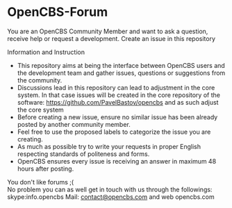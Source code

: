 OpenCBS-Forum
=============

You are an OpenCBS Community Member and want to ask a question, receive help or request a development. Create an issue in this repository

Information and Instruction
- This repository aims at being the interface between OpenCBS users and the development team and gather issues, questions or suggestions from the community.
- Discussions lead in this repository can lead to adjustment in the core system. In that case issues will be created in the core repository of the software: https://github.com/PavelBastov/opencbs and as such adjust the core system
- Before creating a new issue, ensure no similar issue has been already posted by another community member.
- Feel free to use the proposed labels to categorize the issue you are creating.
- As much as possible try to write your requests in proper English respecting standards of politeness and forms.
- OpenCBS ensures every issue is receiving an answer in maximum 48 hours after posting. 

You don't like forums ;(     
No problem you can as well get in touch with us through the followings: skype:info.opencbs  Mail: contact@opencbs.com and web opencbs.com

